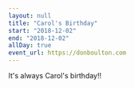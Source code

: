 ```yaml
---
layout: null
title: "Carol's Birthday"
start: "2018-12-02"
end: "2018-12-02"
allDay: true
event_url: https://donboulton.com
---
```


It's always Carol's birthday!!
